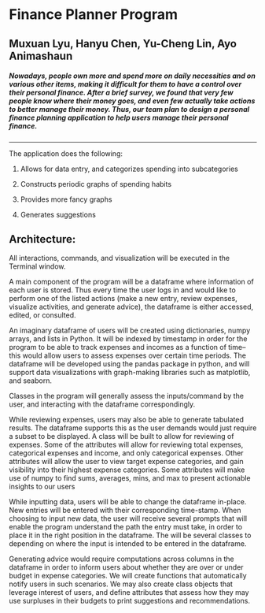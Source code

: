 # Finance Planner Program
## Muxuan Lyu, Hanyu Chen, Yu-Cheng Lin, Ayo Animashaun
##### Nowadays, people own more and spend more on daily necessities and on various other items, making it difficult for them to have a control over their personal finance. After a brief survey, we found that very few people know where their money goes, and even few actually take actions to better manage their money. Thus, our team plan to design a personal finance planning application to help users manage their personal finance. 
---
The application does the following: 
1. Allows for data entry, and categorizes spending into subcategories

2. Constructs periodic graphs of spending habits

3. Provides more fancy graphs

4. Generates suggestions

## Architecture:
All interactions, commands, and visualization will be executed in the Terminal window.

A main component of the program will be a dataframe where information of each user is stored. Thus every time the user logs in and would like to perform one of the listed actions (make a new entry, review expenses, visualize activities, and generate advice), the dataframe is either accessed, edited, or consulted.

An imaginary dataframe of users will be created using dictionaries, numpy arrays, and lists in Python. It will be indexed by timestamp in order for the program to be able to track expenses and incomes as a function of time– this would allow users to assess expenses over certain time periods. The dataframe will be developed using the pandas package in python, and will support data visualizations with graph-making libraries such as matplotlib, and seaborn. 

Classes in the program will generally assess the inputs/command by the user, and interacting with the dataframe correspondingly. 

While reviewing expenses, users may also be able to generate tabulated results. The dataframe supports this as the user demands would just require a subset to be displayed. A class will be built to allow for reviewing of expenses. Some of the attributes will allow for reviewing total expenses, categorical expenses and income, and only categorical expenses. Other attributes will allow the user to view target expense categories, and gain visibility into their highest expense categories. Some attributes will make use of numpy to find sums, averages, mins, and max to present actionable insights to our users

While inputting data, users will be able to change the dataframe in-place. New entries will be entered with their corresponding time-stamp. When choosing to input new data, the user will receive several prompts that will enable the program understand the path the entry must take, in order to place it in the right position in the dataframe. The will be several classes to depending on where the input is intended to be entered in the dataframe. 

Generating advice would require computations across columns in the dataframe in order to inform users about whether they are over or under budget in expense categories. We will create functions that automatically notify users in such scenarios. We may also create class objects that leverage interest of users, and define attributes that assess how they may use surpluses in their budgets to print suggestions and recommendations.
